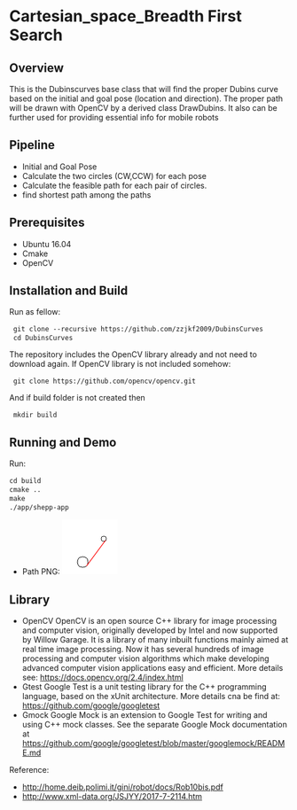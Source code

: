 # Cartesian_space_Breadth First Search

## Overview
This is the Dubinscurves base class that will find the proper Dubins curve based on the initial and goal pose (location and direction). The proper path will be drawn with OpenCV by a derived class DrawDubins. It also can be further used for providing essential info for mobile robots

## Pipeline
* Initial and Goal Pose
* Calculate the two circles (CW,CCW) for each pose
* Calculate the feasible path for each pair of circles.
* find shortest path among the paths

## Prerequisites
* Ubuntu 16.04
* Cmake
* OpenCV

## Installation and Build

Run as fellow:
```
 git clone --recursive https://github.com/zzjkf2009/DubinsCurves
 cd DubinsCurves
```
The repository includes the OpenCV library already and not need to download again. If OpenCV library is not included somehow:
```
 git clone https://github.com/opencv/opencv.git
```
And if build folder is not created then
```
 mkdir build
```

## Running and Demo
Run:
```
cd build
cmake ..
make
./app/shepp-app
```

- Path PNG:
![](https://github.com/zzjkf2009/DubinsCurves/blob/master/result/R_10_r_5.png)




## Library
* OpenCV
OpenCV is an open source C++ library for image processing and computer vision, originally developed by Intel and now supported by Willow Garage.
It is a library of many inbuilt functions mainly aimed at real time image processing. Now it has several hundreds of image processing and computer vision algorithms which make developing advanced computer vision applications easy and efficient. More details see: https://docs.opencv.org/2.4/index.html
* Gtest
Google Test is a unit testing library for the C++ programming language, based on the xUnit architecture. More details cna be find at: https://github.com/google/googletest
* Gmock
Google Mock is an extension to Google Test for writing and using C++ mock classes. See the separate Google Mock documentation at https://github.com/google/googletest/blob/master/googlemock/README.md

Reference:
- http://home.deib.polimi.it/gini/robot/docs/Rob10bis.pdf
- http://www.xml-data.org/JSJYY/2017-7-2114.htm
